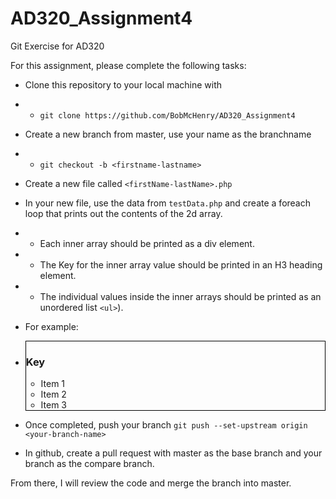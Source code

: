 # AD320_Assignment4
Git Exercise for AD320

For this assignment, please complete the following tasks:
- Clone this repository to your local machine with
- - `git clone https://github.com/BobMcHenry/AD320_Assignment4`
- Create a new branch from master, use your name as the branchname
- - `git checkout -b <firstname-lastname>`
- Create a new file called `<firstName-lastName>.php`
- In your new file, use the data from `testData.php` and create a foreach loop that prints out the contents of the 2d array. 
- - Each inner array should be printed as a div element. 
- - The Key for the inner array value should be printed in an H3 heading element.
- - The individual values inside the inner arrays should be printed as an unordered list `<ul>`).
- For example:
- <div style="border:1px black solid;"><h3>Key</h3><ul><li>Item 1</li><li>Item 2</li><li>Item 3</li></div> 

- Once completed, push your branch
`git push --set-upstream origin <your-branch-name>`

- In github, create a pull request with master as the base branch and your branch as the compare branch. 
  
From there, I will review the code and merge the branch into master. 

